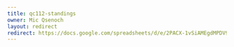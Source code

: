 ```yaml
---
title: qc112-standings
owner: Mic Qsenoch
layout: redirect
redirect: https://docs.google.com/spreadsheets/d/e/2PACX-1vSiAMEgdMPDV9JO9BANYmEQ5bzguaJ4X6Mz4xZcq4771fEQwebI8rmL5C27MJXdRDldfAoWYXNoWf_a/pubhtml
---
```

